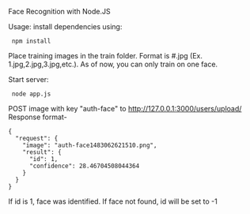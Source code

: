 Face Recognition with Node.JS


Usage:
install dependencies using:
```
 npm install
```
Place training images in the train folder. Format is #.jpg (Ex. 1.jpg,2.jpg,3.jpg,etc.). As of now, you can only train on one face.

Start server:
```
 node app.js
``` 
POST image with key "auth-face" to http://127.0.0.1:3000/users/upload/
Response format-
``` 
{
  "request": {
    "image": "auth-face1483062621510.png",
    "result": {
      "id": 1,
      "confidence": 28.46704508044364
    }
  }
}
```
If id is 1, face was identified. If face not found, id will be set to -1
